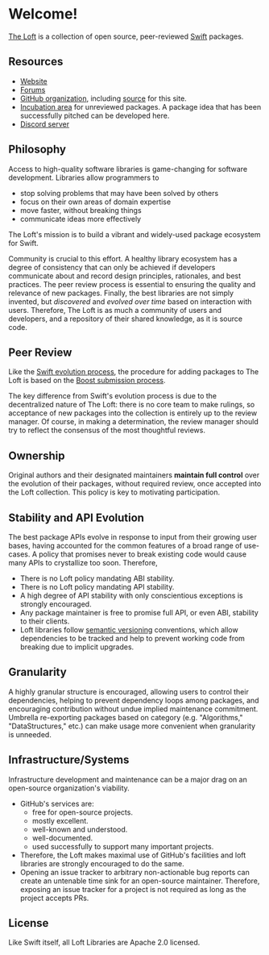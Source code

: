 # Welcome!

[The Loft](https://loftware.org) is a collection of open source, peer-reviewed
[Swift](https://swift.org) packages.

## Resources

- [Website](https://loftware.org)
- [Forums](https://forums.loftware.org)
- [GitHub organization](http://github.com/loftware), including
  [source](https://github.com/loftware/loftware.github.io) for this site.
- [Incubation area](http://github.com/loft-nest) for unreviewed packages. A
  package idea that has been successfully pitched can be developed here.
- [Discord server](https://discord.gg/2AkrfW) 

## Philosophy

Access to high-quality software libraries is game-changing for software
development. Libraries allow programmers to
- stop solving problems that may have been solved by others
- focus on their own areas of domain expertise 
- move faster, without breaking things
- communicate ideas more effectively

The Loft's mission is to build a vibrant and widely-used package ecosystem for
Swift.

Community is crucial to this effort.  A healthy library ecosystem has a degree
of consistency that can only be achieved if developers communicate about and
record design principles, rationales, and best practices.  The peer review
process is essential to ensuring the quality and relevance of new
packages. Finally, the best libraries are not simply invented, but *discovered*
and *evolved over time* based on interaction with users.  Therefore, The Loft is
as much a community of users and developers, and a repository of their shared
knowledge, as it is source code.

## Peer Review

Like the [Swift evolution
process](https://github.com/apple/swift-evolution/blob/main/process.md), the
procedure for adding packages to The Loft is based on the [Boost submission
process](https://www.boost.org/development/submissions.html).

The key difference from Swift's evolution process is due to the decentralized
nature of The Loft: there is no core team to make rulings, so acceptance of new
packages into the collection is entirely up to the review manager. Of course, in
making a determination, the review manager should try to reflect the consensus
of the most thoughtful reviews.

## Ownership

Original authors and their designated maintainers **maintain full control** over
the evolution of their packages, without required review, once accepted into the
Loft collection.  This policy is key to motivating participation.

## Stability and API Evolution

The best package APIs evolve in response to input from their growing user bases,
having accounted for the common features of a broad range of use-cases.
A policy that promises never to break existing code would cause many APIs to
crystallize too soon.  Therefore,

- There is no Loft policy mandating ABI stability.
- There is no Loft policy mandating API stability.
- A high degree of API stability with only conscientious exceptions is strongly
  encouraged.
- Any package maintainer is free to promise full API, or even ABI, stability to
  their clients.
- Loft libraries follow [semantic versioning](https://semver.org/) conventions,
  which allow dependencies to be tracked and help to prevent working code from
  breaking due to implicit upgrades.

## Granularity

A highly granular structure is encouraged, allowing users to control
their dependencies, helping to prevent dependency loops among packages,
and encouraging contribution without undue implied maintenance commitment.
Umbrella re-exporting packages based on category (e.g. "Algorithms,"
"DataStructures," etc.) can make usage more convenient when granularity
is unneeded.

## Infrastructure/Systems

Infrastructure development and maintenance can be a major drag on an
open-source organization's viability.

- GitHub's services are:
  - free for open-source projects.
  - mostly excellent.
  - well-known and understood.
  - well-documented.
  - used successfully to support many important projects.
- Therefore, the Loft makes maximal use of GitHub's facilities and loft
  libraries are strongly encouraged to do the same.
- Opening an issue tracker to arbitrary non-actionable bug reports can create an
  untenable time sink for an open-source maintainer.  Therefore, exposing an
  issue tracker for a project is not required as long as the project accepts
  PRs.

## License

Like Swift itself, all Loft Libraries are Apache 2.0 licensed.
